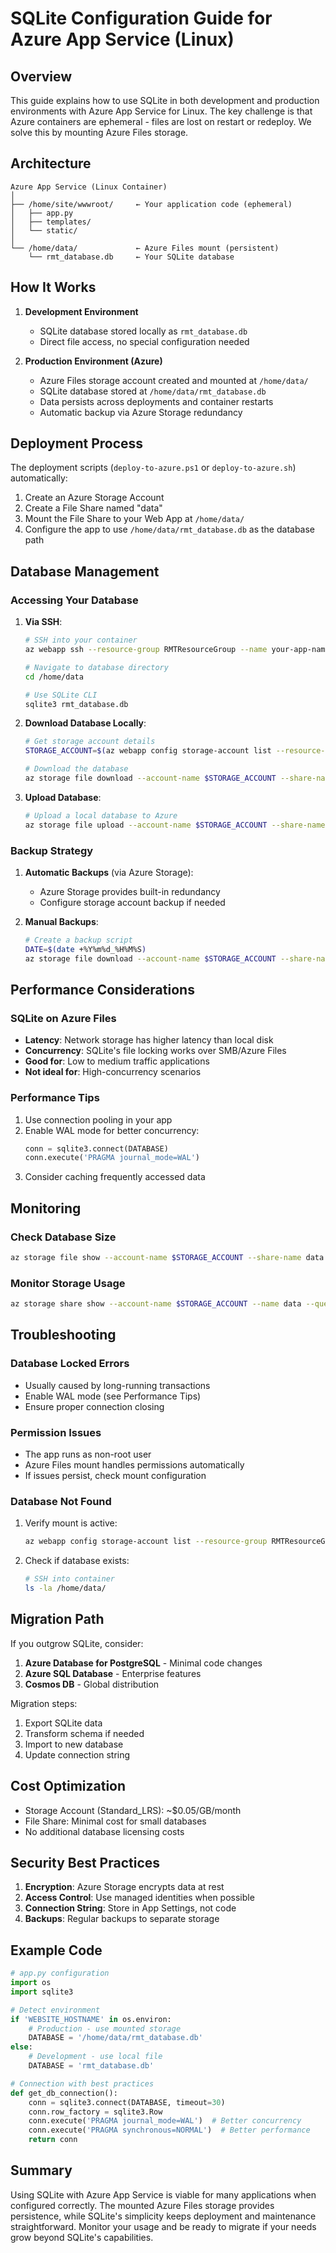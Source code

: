 # SQLite Configuration Guide for Azure App Service (Linux)

## Overview
This guide explains how to use SQLite in both development and production environments with Azure App Service for Linux. The key challenge is that Azure containers are ephemeral - files are lost on restart or redeploy. We solve this by mounting Azure Files storage.

## Architecture

```
Azure App Service (Linux Container)
│
├── /home/site/wwwroot/     ← Your application code (ephemeral)
│   ├── app.py
│   ├── templates/
│   └── static/
│
└── /home/data/             ← Azure Files mount (persistent)
    └── rmt_database.db     ← Your SQLite database
```

## How It Works

1. **Development Environment**
   - SQLite database stored locally as `rmt_database.db`
   - Direct file access, no special configuration needed

2. **Production Environment (Azure)**
   - Azure Files storage account created and mounted at `/home/data/`
   - SQLite database stored at `/home/data/rmt_database.db`
   - Data persists across deployments and container restarts
   - Automatic backup via Azure Storage redundancy

## Deployment Process

The deployment scripts (`deploy-to-azure.ps1` or `deploy-to-azure.sh`) automatically:

1. Create an Azure Storage Account
2. Create a File Share named "data"
3. Mount the File Share to your Web App at `/home/data/`
4. Configure the app to use `/home/data/rmt_database.db` as the database path

## Database Management

### Accessing Your Database

1. **Via SSH**:
   ```bash
   # SSH into your container
   az webapp ssh --resource-group RMTResourceGroup --name your-app-name
   
   # Navigate to database directory
   cd /home/data
   
   # Use SQLite CLI
   sqlite3 rmt_database.db
   ```

2. **Download Database Locally**:
   ```bash
   # Get storage account details
   STORAGE_ACCOUNT=$(az webapp config storage-account list --resource-group RMTResourceGroup --name your-app-name --query '[0].accountName' -o tsv)
   
   # Download the database
   az storage file download --account-name $STORAGE_ACCOUNT --share-name data --path rmt_database.db --dest ./backup_database.db
   ```

3. **Upload Database**:
   ```bash
   # Upload a local database to Azure
   az storage file upload --account-name $STORAGE_ACCOUNT --share-name data --source ./local_database.db --path rmt_database.db
   ```

### Backup Strategy

1. **Automatic Backups** (via Azure Storage):
   - Azure Storage provides built-in redundancy
   - Configure storage account backup if needed

2. **Manual Backups**:
   ```bash
   # Create a backup script
   DATE=$(date +%Y%m%d_%H%M%S)
   az storage file download --account-name $STORAGE_ACCOUNT --share-name data --path rmt_database.db --dest "./backups/rmt_database_$DATE.db"
   ```

## Performance Considerations

### SQLite on Azure Files
- **Latency**: Network storage has higher latency than local disk
- **Concurrency**: SQLite's file locking works over SMB/Azure Files
- **Good for**: Low to medium traffic applications
- **Not ideal for**: High-concurrency scenarios

### Performance Tips
1. Use connection pooling in your app
2. Enable WAL mode for better concurrency:
   ```python
   conn = sqlite3.connect(DATABASE)
   conn.execute('PRAGMA journal_mode=WAL')
   ```
3. Consider caching frequently accessed data

## Monitoring

### Check Database Size
```bash
az storage file show --account-name $STORAGE_ACCOUNT --share-name data --path rmt_database.db --query contentLength
```

### Monitor Storage Usage
```bash
az storage share show --account-name $STORAGE_ACCOUNT --name data --query usage
```

## Troubleshooting

### Database Locked Errors
- Usually caused by long-running transactions
- Enable WAL mode (see Performance Tips)
- Ensure proper connection closing

### Permission Issues
- The app runs as non-root user
- Azure Files mount handles permissions automatically
- If issues persist, check mount configuration

### Database Not Found
1. Verify mount is active:
   ```bash
   az webapp config storage-account list --resource-group RMTResourceGroup --name your-app-name
   ```
2. Check if database exists:
   ```bash
   # SSH into container
   ls -la /home/data/
   ```

## Migration Path

If you outgrow SQLite, consider:
1. **Azure Database for PostgreSQL** - Minimal code changes
2. **Azure SQL Database** - Enterprise features
3. **Cosmos DB** - Global distribution

Migration steps:
1. Export SQLite data
2. Transform schema if needed
3. Import to new database
4. Update connection string

## Cost Optimization

- Storage Account (Standard_LRS): ~$0.05/GB/month
- File Share: Minimal cost for small databases
- No additional database licensing costs

## Security Best Practices

1. **Encryption**: Azure Storage encrypts data at rest
2. **Access Control**: Use managed identities when possible
3. **Connection String**: Store in App Settings, not code
4. **Backups**: Regular backups to separate storage

## Example Code

```python
# app.py configuration
import os
import sqlite3

# Detect environment
if 'WEBSITE_HOSTNAME' in os.environ:
    # Production - use mounted storage
    DATABASE = '/home/data/rmt_database.db'
else:
    # Development - use local file
    DATABASE = 'rmt_database.db'

# Connection with best practices
def get_db_connection():
    conn = sqlite3.connect(DATABASE, timeout=30)
    conn.row_factory = sqlite3.Row
    conn.execute('PRAGMA journal_mode=WAL')  # Better concurrency
    conn.execute('PRAGMA synchronous=NORMAL')  # Better performance
    return conn
```

## Summary

Using SQLite with Azure App Service is viable for many applications when configured correctly. The mounted Azure Files storage provides persistence, while SQLite's simplicity keeps deployment and maintenance straightforward. Monitor your usage and be ready to migrate if your needs grow beyond SQLite's capabilities. 